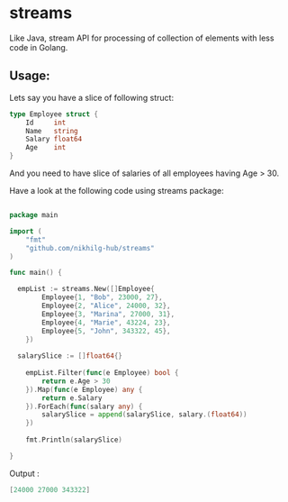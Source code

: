 # streams
Like Java, stream API for processing of collection of elements with less code in Golang.

## Usage:

Lets say you have a slice of following struct:

```go
type Employee struct {
	Id     int
	Name   string
	Salary float64
	Age    int
}
```
And you need to have slice of salaries of all employees having Age > 30.

Have a look at the following code using streams package:


```go

package main

import (
	"fmt"
	"github.com/nikhilg-hub/streams"
)

func main() {

  empList := streams.New([]Employee{
		Employee{1, "Bob", 23000, 27},
		Employee{2, "Alice", 24000, 32},
		Employee{3, "Marina", 27000, 31},
		Employee{4, "Marie", 43224, 23},
		Employee{5, "John", 343322, 45},
	})
  
  salarySlice := []float64{}
  
	empList.Filter(func(e Employee) bool {
		return e.Age > 30
	}).Map(func(e Employee) any {
		return e.Salary
	}).ForEach(func(salary any) {
		salarySlice = append(salarySlice, salary.(float64))
	})
  
	fmt.Println(salarySlice)

}

```
Output :
```go
[24000 27000 343322]
```
